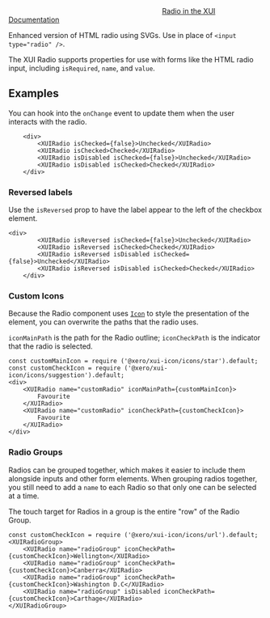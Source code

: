<div class="xui-margin-vertical">
	<div>
		<svg focusable="false" class="xui-icon xui-icon-inline xui-icon-large xui-icon-color-blue"> <use xlink:href="#xui-icon-bookmark" role="presentation"/></svg>
		<span><a href="../section-checkboxes-and-radios.html#checkboxes-and-radios-1">Radio in the XUI Documentation</a></span>
	</div>
</div>

Enhanced version of HTML radio using SVGs. Use in place of `<input type="radio" />`.

The XUI Radio  supports properties for use with forms like the HTML radio input, including `isRequired`, `name`, and `value`.

## Examples

You can hook into the `onChange` event to update them when the user interacts with the radio.

```
	<div>
		<XUIRadio isChecked={false}>Unchecked</XUIRadio>
		<XUIRadio isChecked>Checked</XUIRadio>
		<XUIRadio isDisabled isChecked={false}>Unchecked</XUIRadio>
		<XUIRadio isDisabled isChecked>Checked</XUIRadio>
	</div>
```

### Reversed labels

Use the `isReversed` prop to have the label appear to the left of the checkbox element.

```
<div>
		<XUIRadio isReversed isChecked={false}>Unchecked</XUIRadio>
		<XUIRadio isReversed isChecked>Checked</XUIRadio>
		<XUIRadio isReversed isDisabled isChecked={false}>Unchecked</XUIRadio>
		<XUIRadio isReversed isDisabled isChecked>Checked</XUIRadio>
	</div>
```

### Custom Icons

Because the Radio component uses [`Icon`](#icon) to style the presentation of the element, you can overwrite the paths that the radio uses.

 `iconMainPath` is the path for the Radio outline; `iconCheckPath` is the indicator that the radio is selected.

```
const customMainIcon = require ('@xero/xui-icon/icons/star').default;
const customCheckIcon = require ('@xero/xui-icon/icons/suggestion').default;
<div>
	<XUIRadio name="customRadio" iconMainPath={customMainIcon}>
		Favourite
	</XUIRadio>
	<XUIRadio name="customRadio" iconCheckPath={customCheckIcon}>
		Favourite
	</XUIRadio>
</div>
```

### Radio Groups

Radios can be grouped together, which makes it easier to include them alongside inputs and other form elements.
When grouping radios together, you still need to add a `name` to each Radio so that only one can be selected at a time.

The touch target for Radios in a group is the entire "row" of the Radio Group.

```
const customCheckIcon = require ('@xero/xui-icon/icons/url').default;
<XUIRadioGroup>
	<XUIRadio name="radioGroup" iconCheckPath={customCheckIcon}>Wellington</XUIRadio>
	<XUIRadio name="radioGroup" iconCheckPath={customCheckIcon}>Canberra</XUIRadio>
	<XUIRadio name="radioGroup" iconCheckPath={customCheckIcon}>Washington D.C</XUIRadio>
	<XUIRadio name="radioGroup" isDisabled iconCheckPath={customCheckIcon}>Carthage</XUIRadio>
</XUIRadioGroup>
```
